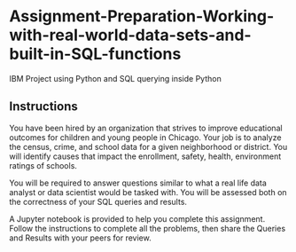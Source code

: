 # Assignment-Preparation-Working-with-real-world-data-sets-and-built-in-SQL-functions
IBM Project using Python and SQL querying inside Python

## Instructions

You have been hired by an organization that strives to improve educational outcomes for children and young people in Chicago. Your job is to analyze the census, crime, and school data for a given neighborhood or district. You will identify causes that impact the enrollment, safety, health, environment ratings of schools.

You will be required to answer questions similar to what a real life data analyst or data scientist would be tasked with. You will be assessed both on the correctness of your SQL queries and results. 

A Jupyter notebook is provided to help you complete this assignment. Follow the instructions to complete all the problems, then share the Queries and Results with your peers for review.
